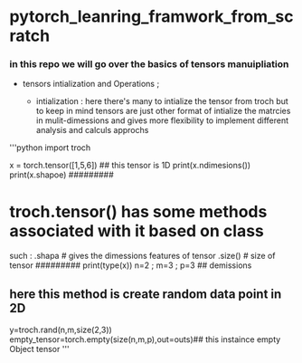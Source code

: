 # pytorch_leanring_framwork_from_scratch

### in this repo we will go over the basics of tensors manuipliation

* tensors intialization and Operations ; 

    * intialization :
        here there's many to intialize the tensor from troch but to keep in mind 
        tensors are just other format of intialize the matrcies in mulit-dimessions 
        and gives more flexibility to implement different analysis and calculs approchs 

'''python
import troch 

x = torch.tensor([1,5,6]) ## this tensor is 1D
print(x.ndimesions())
print(x.shapoe)
#########
# troch.tensor() has some methods associated with it based on class 
such :
.shapa # gives the dimessions features of tensor
.size() # size of tensor
#########
print(type(x))
n=2 ; m=3 ; p=3 ## demissions 
## here this method is create random data point in 2D 
y=troch.rand(n,m,size(2,3))
empty_tensor=torch.empty(size(n,m,p),out=outs)## this instaince empty Object tensor 
'''  